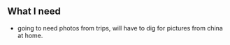 ## What I need 
- going to need photos from trips, will have to dig for pictures from china at home. 

